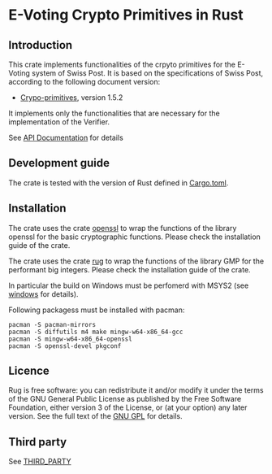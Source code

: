 # E-Voting Crypto Primitives in Rust

## Introduction

This crate implements functionalities of the crpyto primitives for the E-Voting system of Swiss Post. It is based on the specifications of Swiss Post, according to the following document version:

- [Crypo-primitives](https://gitlab.com/swisspost-evoting/crypto-primitives/crypto-primitives), version 1.5.2

It implements only the functionalities that are necessary for the implementation of the Verifier.

See [API Documentation](https://docs.rs/rust_ev_crypto_primitives/) for details

## Development guide

The crate is tested with the version of Rust defined in [Cargo.toml](Cargo.toml).

## Installation

The crate uses the crate [openssl](https://docs.rs/openssl/latest/openssl/) to wrap the functions of the library openssl for the basic cryptographic functions. Please check the installation guide of the crate.

The crate uses the crate [rug](https://crates.io/crates/rug) to wrap the functions of the library GMP for the performant big integers. Please check the installation guide of the crate.

In particular the build on Windows must be perfomerd with MSYS2 (see [windows](https://docs.rs/gmp-mpfr-sys/1.6.4/gmp_mpfr_sys/index.html#building-on-windows) for details).

Following packagess must be installed with pacman:

```
pacman -S pacman-mirrors
pacman -S diffutils m4 make mingw-w64-x86_64-gcc
pacman -S mingw-w64-x86_64-openssl
pacman -S openssl-devel pkgconf
```

## Licence

Rug is free software: you can redistribute it and/or modify it under the terms 
of the GNU General Public License as published by the Free Software
Foundation, either version 3 of the License, or (at your option) any later
version. See the full text of the [GNU GPL](LICENSE.md) for details.

## Third party

See [THIRD_PARTY](THIRD_PARTY)
